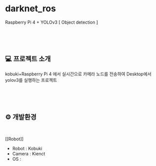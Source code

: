# darknet_ros
Raspberry Pi 4 + YOLOv3 [ Object detection ]

<br><br><br>

## :computer: 프로젝트 소개
kobuki+Raspberry Pi 4 에서 실시간으로 카메라 노드를 전송하여 Desktop에서 yolov3를 실행하는 프로젝트

<br><br><br>

## ⚙️ 개발환경

<br>

[[Robot]]
- Robot  : Kobuki
- Camera : Kienct
- OS :  
